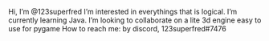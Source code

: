Hi, I’m @123superfred
I’m interested in everythings that is logical.
I’m currently learning Java.
I’m looking to collaborate on a lite 3d engine easy to use for pygame
How to reach me: by discord, 123superfred#7476
